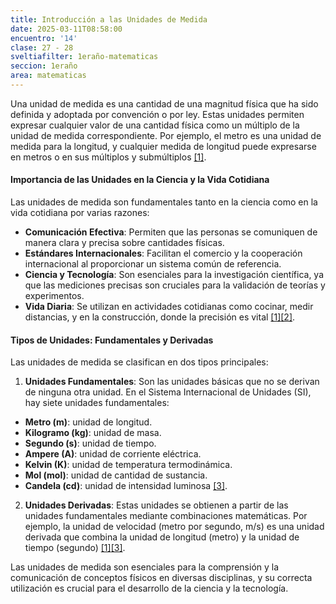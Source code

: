 ```yaml
---
title: Introducción a las Unidades de Medida
date: 2025-03-11T08:58:00
encuentro: '14'
clase: 27 - 28
sveltiafilter: 1eraño-matematicas
seccion: 1eraño
area: matematicas
---
```

Una unidad de medida es una cantidad de una magnitud física que ha sido definida y adoptada por convención o por ley. Estas unidades permiten expresar cualquier valor de una cantidad física como un múltiplo de la unidad de medida correspondiente. Por ejemplo, el metro es una unidad de medida para la longitud, y cualquier medida de longitud puede expresarse en metros o en sus múltiplos y submúltiplos [[1]](https://es.wikipedia.org/wiki/Unidad_de_medida).

#### Importancia de las Unidades en la Ciencia y la Vida Cotidiana

Las unidades de medida son fundamentales tanto en la ciencia como en la vida cotidiana por varias razones:

- **Comunicación Efectiva**: Permiten que las personas se comuniquen de manera clara y precisa sobre cantidades físicas.
- **Estándares Internacionales**: Facilitan el comercio y la cooperación internacional al proporcionar un sistema común de referencia.
- **Ciencia y Tecnología**: Son esenciales para la investigación científica, ya que las mediciones precisas son cruciales para la validación de teorías y experimentos.
- **Vida Diaria**: Se utilizan en actividades cotidianas como cocinar, medir distancias, y en la construcción, donde la precisión es vital [[1]](https://es.wikipedia.org/wiki/Unidad_de_medida)[[2]](https://edu.gcfglobal.org/es/unidades-de-medida/-que-son-los-sistemas-de-unidades-de-medidas/1/).

#### Tipos de Unidades: Fundamentales y Derivadas

Las unidades de medida se clasifican en dos tipos principales:

1. **Unidades Fundamentales**: Son las unidades básicas que no se derivan de ninguna otra unidad. En el Sistema Internacional de Unidades (SI), hay siete unidades fundamentales:

- **Metro (m)**: unidad de longitud.
- **Kilogramo (kg)**: unidad de masa.
- **Segundo (s)**: unidad de tiempo.
- **Ampere (A)**: unidad de corriente eléctrica.
- **Kelvin (K)**: unidad de temperatura termodinámica.
- **Mol (mol)**: unidad de cantidad de sustancia.
- **Candela (cd)**: unidad de intensidad luminosa [[3]](https://es.wikipedia.org/wiki/Sistema_Internacional_de_Unidades).

2. **Unidades Derivadas**: Estas unidades se obtienen a partir de las unidades fundamentales mediante combinaciones matemáticas. Por ejemplo, la unidad de velocidad (metro por segundo, m/s) es una unidad derivada que combina la unidad de longitud (metro) y la unidad de tiempo (segundo) [[1]](https://es.wikipedia.org/wiki/Unidad_de_medida)[[3]](https://es.wikipedia.org/wiki/Sistema_Internacional_de_Unidades).

Las unidades de medida son esenciales para la comprensión y la comunicación de conceptos físicos en diversas disciplinas, y su correcta utilización es crucial para el desarrollo de la ciencia y la tecnología.
